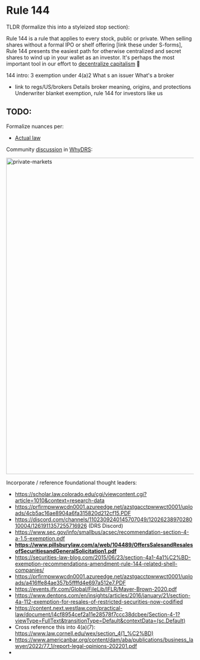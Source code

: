 # Rule 144
TLDR (formalize this into a styleized stop section):

Rule 144 is a rule that applies to every stock, public or private. When selling shares without a formal IPO or shelf offering [link these under S-forms], Rule 144 presents the easiest path for otherwise centralized and secret shares to wind up in your wallet as an investor. It's perhaps the most important tool in our effort to [decentralize capitalism](https://www.decentralizingcapitalism.com/) 🚀




144 intro:
3 exemption under 4(a)2
What s an issuer 
What's a broker
- link to regs/US/brokers
  Details broker meaning, origins, and protections
Underwriter blanket exemption, rule 144 for investors like us


## TODO:

Formalize nuances per:

- [Actual law](https://www.law.cornell.edu/cfr/text/17/230.144)

Community [discussion](https://privates.jfwooten4.com) in [WhyDRS](https://join.jfwooten4.com):

<img width="850" alt="private-markets" src="https://github.com/user-attachments/assets/c03855b1-2e97-42a6-8355-215ae296de17">

Incorporate / reference foundational thought leaders:
- https://scholar.law.colorado.edu/cgi/viewcontent.cgi?article=1010&context=research-data
- https://prfirmpwwwcdn0001.azureedge.net/azstgacctpwwwct0001/uploads/4cb5ac16ae8904a6fa315820d212cf15.PDF
- https://discord.com/channels/1102309240145707049/1202623897028010004/1261911357255716926 (DRS Discord)
- https://www.sec.gov/info/smallbus/acsec/recommendation-section-4-a-1.5-exemption.pdf
- **https://www.pillsburylaw.com/a/web/104489/OffersSalesandResalesofSecuritiesandGeneralSolicitation1.pdf**
- https://securities-law-blog.com/2015/06/23/section-4a1-4a1%C2%BD-exemption-recommendations-amendment-rule-144-related-shell-companies/
- https://prfirmpwwwcdn0001.azureedge.net/azstgacctpwwwct0001/uploads/a416ffe84ae357b5ffffd4e697a512e7.PDF
- https://events.iflr.com/Global/FileLib/IFLR/Mayer-Brown-2020.pdf
- https://www.dentons.com/en/insights/articles/2016/january/21/section-4a-112-exemption-for-resales-of-restricted-securities-now-codified
- https://content.next.westlaw.com/practical-law/document/I4cf8954cef2a11e28578f7ccc38dcbee/Section-4-1?viewType=FullText&transitionType=Default&contextData=(sc.Default)
- Cross reference this into 4(a)(7): https://www.law.cornell.edu/wex/section_4(1_%C2%BD)
- https://www.americanbar.org/content/dam/aba/publications/business_lawyer/2022/77_1/report-legal-opinions-202201.pdf
- 
